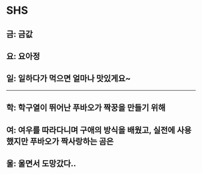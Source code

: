 # SHS

## 금: 금값


## 요: 요아정


## 일: 일하다가 먹으면 얼마나 맛있게요~

---

## 학: 학구열이 뛰어난 푸바오가 짝꿍을 만들기 위해



## 여: 여우를 따라다니며 구애의 방식을 배웠고, 실전에 사용했지만 푸바오가 짝사랑하는 곰은



## 울: 울면서 도망갔다..